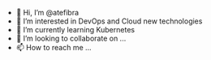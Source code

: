 - 👋 Hi, I’m @atefibra
- 👀 I’m interested in DevOps and Cloud new technologies
- 🌱 I’m currently learning Kubernetes
- 💞️ I’m looking to collaborate on ...
- 📫 How to reach me ...

<!---
atefibra/atefibra is a ✨ special ✨ repository because its `README.md` (this file) appears on your GitHub profile.
You can click the Preview link to take a look at your changes.
--->
